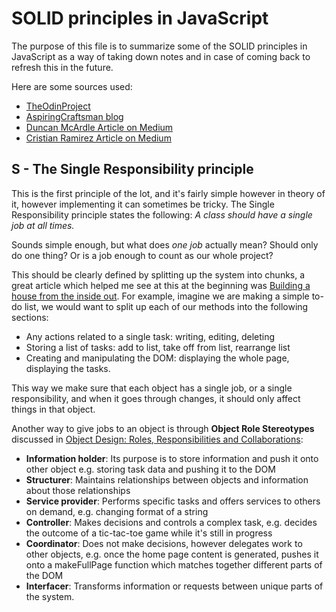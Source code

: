 # SOLID principles in JavaScript

The purpose of this file is to summarize some of the SOLID principles in JavaScript as a way of taking down notes and in case of coming back to refresh this in the future.

Here are some sources used:

- [TheOdinProject](https://www.theodinproject.com/lessons/node-path-javascript-oop-principles)
- [AspiringCraftsman blog](http://aspiringcraftsman.com/2011/12/08/solid-javascript-single-responsibility-principle/)
- [Duncan McArdle Article on Medium](https://duncan-mcardle.medium.com/solid-principle-1-single-responsibility-javascript-5d9ce2c6f4a5)
- [Cristian Ramirez Article on Medium](https://medium.com/@cramirez92/s-o-l-i-d-the-first-5-priciples-of-object-oriented-design-with-javascript-790f6ac9b9fa)

## S - The Single Responsibility principle

This is the first principle of the lot, and it's fairly simple however in theory of it, however implementing it can sometimes be tricky. The Single Responsibility principle states the following: *A class should have a single job at all times.*

Sounds simple enough, but what does *one job* actually mean? Should only do one thing? Or is a job enough to count as our whole project?

This should be clearly defined by splitting up the system into chunks, a great article which helped me see at this at the beginning was [Building a house from the inside out](https://www.ayweb.dev/blog/building-a-house-from-the-inside-out).
For example, imagine we are making a simple to-do list, we would want to split up each of our methods into the following sections:
- Any actions related to a single task: writing, editing, deleting
- Storing a list of tasks: add to list, take off from list, rearrange list
- Creating and manipulating the DOM: displaying the whole page, displaying the tasks.

This way we make sure that each object has a single job, or a single responsibility, and when it goes through changes, it should only affect things in that object.

Another way to give jobs to an object is through **Object Role Stereotypes** discussed in [Object Design: Roles, Responsibilities and Collaborations](https://www.amazon.com/Object-Design-Roles-Responsibilities-Collaborations/dp/0201379430):
- **Information holder**: Its purpose is to store information and push it onto other object e.g. storing task data and pushing it to the DOM
- **Structurer**: Maintains relationships between objects and information about those relationships 
- **Service provider**: Performs specific tasks and offers services to others on demand, e.g. changing format of a string
- **Controller**: Makes decisions and controls a complex task, e.g. decides the outcome of a tic-tac-toe game while it's still in progress
- **Coordinator**: Does not make decisions, however delegates work to other objects, e.g. once the home page content is generated, pushes it onto a makeFullPage function which matches together different parts of the DOM
- **Interfacer**: Transforms information or requests between unique parts of the system.